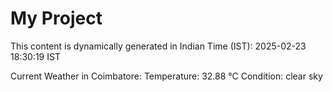 # My Project

This content is dynamically generated in Indian Time (IST): 2025-02-23 18:30:19 IST


Current Weather in Coimbatore:
Temperature: 32.88 °C
Condition: clear sky
